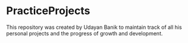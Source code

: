 # PracticeProjects
This repository was created by Udayan Banik to maintain track of all his personal projects and the progress of growth and development.
